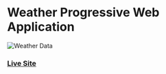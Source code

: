 # Weather Progressive Web Application
![Weather Data](https://ibb.co/BBXRkGy)

### [Live Site](https://silly-cannoli-e1ac3a.netlify.app)
